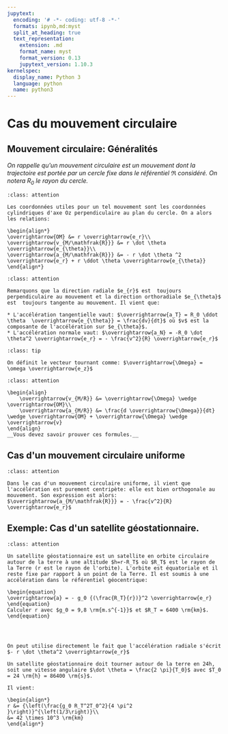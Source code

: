 ```yaml
---
jupytext:
  encoding: '# -*- coding: utf-8 -*-'
  formats: ipynb,md:myst
  split_at_heading: true
  text_representation:
    extension: .md
    format_name: myst
    format_version: 0.13
    jupytext_version: 1.10.3
kernelspec:
  display_name: Python 3
  language: python
  name: python3
---
```

# Cas du mouvement circulaire

## Mouvement circulaire: Généralités

_On rappelle qu'un mouvement circulaire est un mouvement dont la trajectoire est portée par un cercle fixe dans le référentiel $\mathfrak{R}$ considéré. On notera $R_0$ le rayon du cercle._


````{admonition} Fondamental : Système de coordonnées et expressions
:class: attention

Les coordonnées utiles pour un tel mouvement sont les coordonnées cylindriques d'axe Oz perpendiculaire au plan du cercle. On a alors les relations:

\begin{align*}
\overrightarrow{OM} &= r \overrightarrow{e_r}\\
\overrightarrow{v_{M/\mathfrak{R}}} &= r \dot \theta \overrightarrow{e_{\theta}}\\
\overrightarrow{a_{M/\mathfrak{R}}} &= - r \dot \theta ^2 \overrightarrow{e_r} + r \ddot \theta \overrightarrow{e_{\theta}}
\end{align*}
````
````{admonition} Fondamental : Accélération tangentielle et normale
:class: attention

Remarquons que la direction radiale $e_{r}$ est  toujours perpendiculaire au mouvement et la direction orthoradiale $e_{\theta}$ est  toujours tangente au mouvement. Il vient que:

* L'accélération tangentielle vaut: $\overrightarrow{a_T} = R_0 \ddot \theta  \overrightarrow{e_{\theta}} = \frac{dv}{dt}$ où $v$ est la composante de l'accélération sur $e_{\theta}$.
* L'accélération normale vaut: $\overrightarrow{a_N} = -R_0 \dot \theta^2 \overrightarrow{e_r} = - \frac{v^2}{R} \overrightarrow{e_r}$
````

````{admonition} Définition : Vecteur tournant
:class: tip

On définit le vecteur tournant comme: $\overrightarrow{\Omega} = \omega \overrightarrow{e_z}$

````

````{admonition} Fondamental : Expressions en fonction du vecteur tournant.
:class: attention

\begin{align}
    \overrightarrow{v_{M/R}} &= \overrightarrow{\Omega} \wedge \overrightarrow{OM}\\
    \overrightarrow{a_{M/R}} &= \frac{d \overrightarrow{\Omega}}{dt} \wedge \overrightarrow{OM} + \overrightarrow{\Omega} \wedge \overrightarrow{v}
\end{align}
__Vous devez savoir prouver ces formules.__
````

## Cas d'un mouvement circulaire uniforme

````{admonition} Fondamental : Expressions
:class: attention

Dans le cas d'un mouvement circulaire uniforme, il vient que l'accélération est purement centripète: elle est bien orthogonale au mouvement. Son expression est alors: $\overrightarrow{a_{M/\mathfrak{R}}} = - \frac{v^2}{R} \overrightarrow{e_r}$
````

## Exemple: Cas d'un satellite géostationnaire.

````{admonition} Exercice 
:class: attention

Un satellite géostationnaire est un satellite en orbite circulaire autour de la terre à une altitude $h=r-R_T$ où $R_T$ est le rayon de la Terre (r est le rayon de l'orbite). L'orbite est équatoriale et il reste fixe par rapport à un point de la Terre. Il est soumis à une accélération dans le référentiel géocentrique:

\begin{equation}
\overrightarrow{a} = - g_0 {(\frac{R_T}{r})}^2 \overrightarrow{e_r}
\end{equation}
Calculer r avec $g_0 = 9,8 \rm{m.s^{-1}}$ et $R_T = 6400 \rm{km}$.
\end{equation}
````
````{dropdown}
 


On peut utilise directement le fait que l'accélération radiale s'écrit $- r \dot \theta^2 \overrightarrow{e_r}$

Un satellite géostationnaire doit tourner autour de la terre en 24h, soit une vitesse angulaire $\dot \theta = \frac{2 \pi}{T_0}$ avec $T_0 = 24 \rm{h} = 86400 \rm{s}$.

Il vient:

\begin{align*}
r &= {\left(\frac{g_0 R_T^2T_0^2}{4 \pi^2 }\right)}^{\left(1/3\right)}\\
&= 42 \times 10^3 \rm{km}
\end{align*}
````

